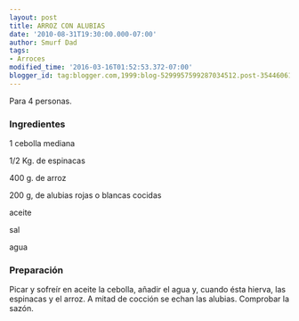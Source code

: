 ```yaml
---
layout: post
title: ARROZ CON ALUBIAS
date: '2010-08-31T19:30:00.000-07:00'
author: Smurf Dad
tags:
- Arroces
modified_time: '2016-03-16T01:52:53.372-07:00'
blogger_id: tag:blogger.com,1999:blog-5299957599287034512.post-3544606123996572383
---
```


Para 4 personas.

<h3>Ingredientes</h3>

1 cebolla mediana

1/2 Kg. de espinacas

400 g. de arroz

200 g, de alubias rojas o blancas cocidas

aceite

sal

agua

<h3>Preparación</h3>

Picar y sofreír en aceite la cebolla, añadir el agua y, cuando ésta hierva, las espinacas y el arroz. A mitad de cocción se echan las alubias. Comprobar la sazón.

